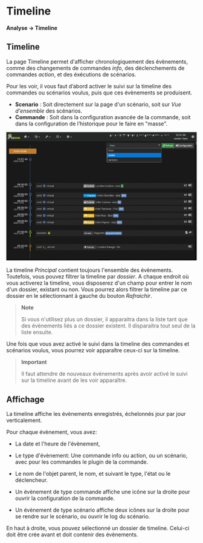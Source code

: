 # Timeline
**Analyse → Timeline**

## Timeline

La page Timeline permet d'afficher chronologiquement des évènements, comme des changements de commandes *info*, des déclenchements de commandes *action*, et des éxécutions de scénarios.

Pour les voir, il vous faut d’abord activer le suivi sur la timeline des commandes ou scénarios voulus, puis que ces évènements se produisent.

- **Scenario** : Soit directement sur la page d'un scénario, soit sur *Vue d'ensemble* des scénarios.
- **Commande** : Soit dans la configuration avancée de la commande, soit dans la configuration de l’historique pour le faire en "masse".

![Timeline](images/timeline_intro.jpg)

La timeline *Principal* contient toujours l'ensemble des évènements. Toutefois, vous pouvez filtrer la timeline par *dossier*. A chaque endroit où vous activerez la timeline, vous disposerez d'un champ pour entrer le nom d'un dossier, existant ou non.
Vous pourrez alors filtrer la timeline par ce dossier en le sélectionnant à gauche du bouton *Rafraichir*.

> **Note**
>
> Si vous n'utilisez plus un dossier, il apparaitra dans la liste tant que des évènements liés a ce dossier existent. Il disparaitra tout seul de la liste ensuite.

Une fois que vous avez activé le suivi dans la timeline des commandes et scénarios voulus, vous pourrez voir apparaître ceux-ci sur la timeline.

> **Important**
>
> Il faut attendre de nouveaux événements après avoir activé le suivi sur la timeline avant de les voir apparaître.

## Affichage

La timeline affiche les évènements enregistrés, échelonnés jour par jour verticalement.

Pour chaque évènement, vous avez:

- La date et l'heure de l'évènement,
- Le type d'évènement: Une commande info ou action, ou un scénario, avec pour les commandes le plugin de la commande.
- Le nom de l'objet parent, le nom, et suivant le type, l'état ou le déclencheur.

- Un évènement de type commande affiche une icône sur la droite pour ouvrir la configuration de la commande.
- Un évènement de type scénario affiche deux icônes sur la droite pour se rendre sur le scénario, ou ouvrir le log du scénario.

En haut à droite, vous pouvez sélectionné un dossier de timeline. Celui-ci doit être crée avant et doit contenir des évènements.
